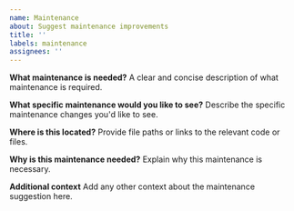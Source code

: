 ```yaml
---
name: Maintenance
about: Suggest maintenance improvements
title: ''
labels: maintenance
assignees: ''
---
```


**What maintenance is needed?**
A clear and concise description of what maintenance is required.

**What specific maintenance would you like to see?**
Describe the specific maintenance changes you'd like to see.

**Where is this located?**
Provide file paths or links to the relevant code or files.

**Why is this maintenance needed?**
Explain why this maintenance is necessary.

**Additional context**
Add any other context about the maintenance suggestion here.
